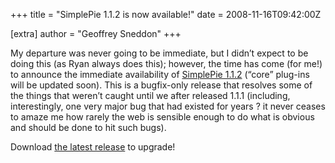 +++
title = "SimplePie 1.1.2 is now available!"
date = 2008-11-16T09:42:00Z

[extra]
author = "Geoffrey Sneddon"
+++

My departure was never going to be immediate, but I didn’t expect to be doing this (as Ryan always does this); however, the time has come (for me!) to announce the immediate availability of [SimplePie 1.1.2](/downloads/) (“core” plug-ins will be updated soon). This is a bugfix-only release that resolves some of the things that weren’t caught until we after released 1.1.1 (including, interestingly, one very major bug that had existed for years ? it never ceases to amaze me how rarely the web is sensible enough to do what is obvious and should be done to hit such bugs).

Download [the latest release](/downloads/) to upgrade!
